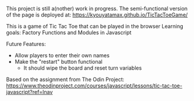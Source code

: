 This project is still a(nother) work in progress. 
The semi-functional version of the page is deployed at: 
https://kyouyatamax.github.io/TicTacToeGame/

This is a game of Tic Tac Toe that can be played in the browser
Learning goals: Factory Functions and Modules in Javascript

Future Features: 
- Allow players to enter their own names
- Make the "restart" button functional 
  - It should wipe the board and reset turn variables

Based on the assignment from The Odin Project:
https://www.theodinproject.com/courses/javascript/lessons/tic-tac-toe-javascript?ref=lnav
